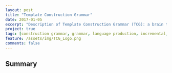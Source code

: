 ```yaml
---
layout: post
title: "Template Construction Grammar"
date: 2017-01-05
excerpt: "Description of Template Construction Grammar (TCG): a brain theory based computational construction grammar for neurolinguistic modeling."
project: true
tags: [construction grammar, grammar, language production, incremental, modeling, neurolinguistic, computational]
feature: /assets/img/TCG_Logo.png
comments: false
---
```


## Summary